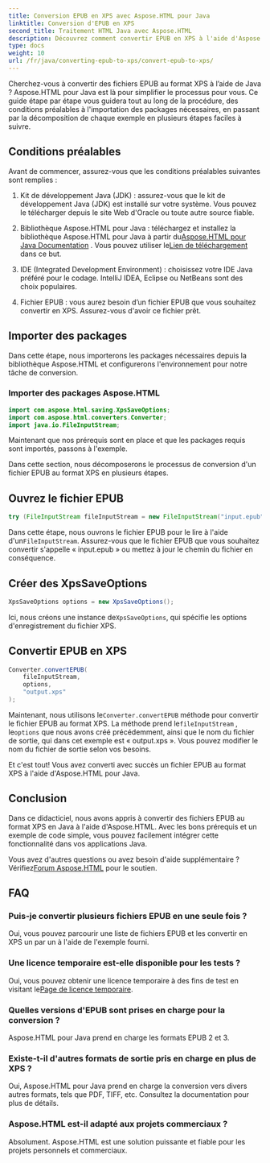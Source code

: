 ```yaml
---
title: Conversion EPUB en XPS avec Aspose.HTML pour Java
linktitle: Conversion d'EPUB en XPS
second_title: Traitement HTML Java avec Aspose.HTML
description: Découvrez comment convertir EPUB en XPS à l'aide d'Aspose.HTML pour Java. Un guide étape par étape pour une conversion transparente EPUB vers XPS. Essayez-le maintenant!
type: docs
weight: 10
url: /fr/java/converting-epub-to-xps/convert-epub-to-xps/
---
```


Cherchez-vous à convertir des fichiers EPUB au format XPS à l’aide de Java ? Aspose.HTML pour Java est là pour simplifier le processus pour vous. Ce guide étape par étape vous guidera tout au long de la procédure, des conditions préalables à l'importation des packages nécessaires, en passant par la décomposition de chaque exemple en plusieurs étapes faciles à suivre.

## Conditions préalables

Avant de commencer, assurez-vous que les conditions préalables suivantes sont remplies :

1. Kit de développement Java (JDK) : assurez-vous que le kit de développement Java (JDK) est installé sur votre système. Vous pouvez le télécharger depuis le site Web d'Oracle ou toute autre source fiable.

2. Bibliothèque Aspose.HTML pour Java : téléchargez et installez la bibliothèque Aspose.HTML pour Java à partir du[Aspose.HTML pour Java Documentation](https://reference.aspose.com/html/java/) . Vous pouvez utiliser le[Lien de téléchargement](https://releases.aspose.com/html/java/) dans ce but.

3. IDE (Integrated Development Environment) : choisissez votre IDE Java préféré pour le codage. IntelliJ IDEA, Eclipse ou NetBeans sont des choix populaires.

4. Fichier EPUB : vous aurez besoin d’un fichier EPUB que vous souhaitez convertir en XPS. Assurez-vous d'avoir ce fichier prêt.

## Importer des packages

Dans cette étape, nous importerons les packages nécessaires depuis la bibliothèque Aspose.HTML et configurerons l'environnement pour notre tâche de conversion.

### Importer des packages Aspose.HTML

```java
import com.aspose.html.saving.XpsSaveOptions;
import com.aspose.html.converters.Converter;
import java.io.FileInputStream;
```

Maintenant que nos prérequis sont en place et que les packages requis sont importés, passons à l'exemple.

Dans cette section, nous décomposerons le processus de conversion d'un fichier EPUB au format XPS en plusieurs étapes.

## Ouvrez le fichier EPUB

```java
try (FileInputStream fileInputStream = new FileInputStream("input.epub")) {
```

 Dans cette étape, nous ouvrons le fichier EPUB pour le lire à l'aide d'un`FileInputStream`. Assurez-vous que le fichier EPUB que vous souhaitez convertir s'appelle « input.epub » ou mettez à jour le chemin du fichier en conséquence.

## Créer des XpsSaveOptions

```java
XpsSaveOptions options = new XpsSaveOptions();
```

 Ici, nous créons une instance de`XpsSaveOptions`, qui spécifie les options d'enregistrement du fichier XPS.

## Convertir EPUB en XPS

```java
Converter.convertEPUB(
    fileInputStream,
    options,
    "output.xps"
);
```

 Maintenant, nous utilisons le`Converter.convertEPUB` méthode pour convertir le fichier EPUB au format XPS. La méthode prend le`fileInputStream` , le`options` que nous avons créé précédemment, ainsi que le nom du fichier de sortie, qui dans cet exemple est « output.xps ». Vous pouvez modifier le nom du fichier de sortie selon vos besoins.

Et c'est tout! Vous avez converti avec succès un fichier EPUB au format XPS à l'aide d'Aspose.HTML pour Java.

## Conclusion

Dans ce didacticiel, nous avons appris à convertir des fichiers EPUB au format XPS en Java à l'aide d'Aspose.HTML. Avec les bons prérequis et un exemple de code simple, vous pouvez facilement intégrer cette fonctionnalité dans vos applications Java.

 Vous avez d'autres questions ou avez besoin d'aide supplémentaire ? Vérifiez[Forum Aspose.HTML](https://forum.aspose.com/) pour le soutien.

## FAQ

### Puis-je convertir plusieurs fichiers EPUB en une seule fois ?
Oui, vous pouvez parcourir une liste de fichiers EPUB et les convertir en XPS un par un à l'aide de l'exemple fourni.

### Une licence temporaire est-elle disponible pour les tests ?
 Oui, vous pouvez obtenir une licence temporaire à des fins de test en visitant le[Page de licence temporaire](https://purchase.aspose.com/temporary-license/).

### Quelles versions d'EPUB sont prises en charge pour la conversion ?
Aspose.HTML pour Java prend en charge les formats EPUB 2 et 3.

### Existe-t-il d'autres formats de sortie pris en charge en plus de XPS ?
Oui, Aspose.HTML pour Java prend en charge la conversion vers divers autres formats, tels que PDF, TIFF, etc. Consultez la documentation pour plus de détails.

### Aspose.HTML est-il adapté aux projets commerciaux ?
Absolument. Aspose.HTML est une solution puissante et fiable pour les projets personnels et commerciaux.
